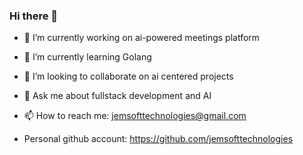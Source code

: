 ### Hi there 👋

- 🔭 I’m currently working on ai-powered meetings platform
- 🌱 I’m currently learning Golang
- 👯 I’m looking to collaborate on ai centered projects
- 💬 Ask me about fullstack development and AI
- 📫 How to reach me: jemsofttechnologies@gmail.com

- Personal github account: https://github.com/jemsofttechnologies
